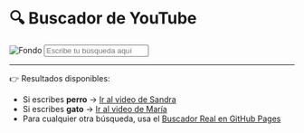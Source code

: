 # 🔍 Buscador de YouTube

![Fondo](https://pixabay.com/es/photos/girasoles-jarrón-3292932)
<input type="text" placeholder="Escribe tu búsqueda aquí" />

---

👉 Resultados disponibles:

- Si escribes **perro** → [Ir al video de Sandra](https://youtu.be/VIDEO_PARA_SANDRA)  
- Si escribes **gato** → [Ir al video de María](https://youtu.be/VIDEO_PARA_MARIA)  
- Para cualquier otra búsqueda, usa el [Buscador Real en GitHub Pages](https://username.github.io)  
